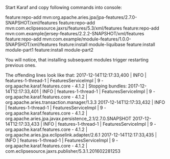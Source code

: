 Start Karaf and copy following commands into console:

feature:repo-add mvn:org.apache.aries.jpa/jpa-features/2.7.0-SNAPSHOT/xml/features
feature:repo-add mvn:com.eclipsesource.jaxrs/features/5.3/xml/features
feature:repo-add mvn:com.example/jersey-features/2.2.2-SNAPSHOT/xml/features
feature:repo-add mvn:com.example/module-features/1.0.0-SNAPSHOT/xml/features
feature:install module-liquibase
feature:install module-part1
feature:install module-part2

You will notice, that installing subsequent modules trigger restarting previous ones. 

The offending lines look like that:
2017-12-14T12:17:33,400 | INFO  | features-1-thread-1 | FeaturesServiceImpl              | 9 - org.apache.karaf.features.core - 4.1.2 | Stopping bundles:
2017-12-14T12:17:33,401 | INFO  | features-1-thread-1 | FeaturesServiceImpl              | 9 - org.apache.karaf.features.core - 4.1.2 |   org.apache.aries.transaction.manager/1.3.3
2017-12-14T12:17:33,432 | INFO  | features-1-thread-1 | FeaturesServiceImpl              | 9 - org.apache.karaf.features.core - 4.1.2 |   org.apache.aries.jpa.javax.persistence_2.1/2.7.0.SNAPSHOT
2017-12-14T12:17:33,433 | INFO  | features-1-thread-1 | FeaturesServiceImpl              | 9 - org.apache.karaf.features.core - 4.1.2 |   org.apache.aries.jpa.eclipselink.adapter/2.6.1
2017-12-14T12:17:33,435 | INFO  | features-1-thread-1 | FeaturesServiceImpl              | 9 - org.apache.karaf.features.core - 4.1.2 |   com.eclipsesource.jaxrs.publisher/5.3.1.201602281253

